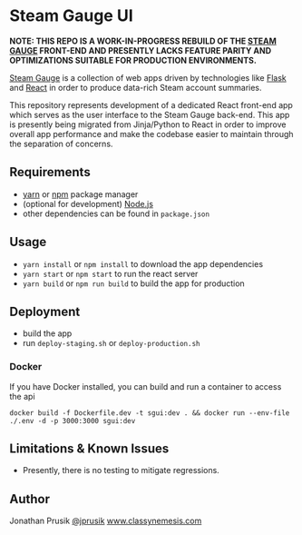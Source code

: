 # Steam Gauge UI

**NOTE: THIS REPO IS A WORK-IN-PROGRESS REBUILD OF THE [STEAM GAUGE](https://github.com/jprusik/steam-gauge) FRONT-END AND PRESENTLY LACKS FEATURE PARITY AND OPTIMIZATIONS SUITABLE FOR PRODUCTION ENVIRONMENTS.**

[Steam Gauge](https://www.mysteamgauge.com) is a collection of web apps driven by technologies like [Flask](http://flask.pocoo.org) and [React](https://reactjs.org) in order to produce data-rich Steam account summaries.

This repository represents development of a dedicated React front-end app which serves as the user interface to the Steam Gauge back-end. This app is presently being migrated from Jinja/Python to React in order to improve overall app performance and make the codebase easier to maintain through the separation of concerns.

## Requirements

- [yarn](https://yarnpkg.com) or [npm](https://www.npmjs.com/) package manager
- (optional for development) [Node.js](https://nodejs.org/)
- other dependencies can be found in `package.json`

## Usage

- `yarn install` or `npm install` to download the app dependencies
- `yarn start` or `npm start` to run the react server
- `yarn build` or `npm run build` to build the app for production

## Deployment

- build the app
- run `deploy-staging.sh` or `deploy-production.sh`

### Docker

If you have Docker installed, you can build and run a container to access the api

```shell
docker build -f Dockerfile.dev -t sgui:dev . && docker run --env-file ./.env -d -p 3000:3000 sgui:dev
```

## Limitations & Known Issues

- Presently, there is no testing to mitigate regressions.

## Author

Jonathan Prusik [@jprusik](https://github.com/jprusik)
www.classynemesis.com
